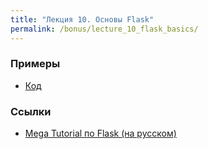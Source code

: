 ```yaml
---
title: "Лекция 10. Основы Flask"
permalink: /bonus/lecture_10_flask_basics/
---
```



### Примеры

* [Код](https://github.com/pyneng/pyneng-online-bonus/tree/master/examples/10_flask_part_2)


### Ссылки

* [Mega Tutorial по Flask (на русском)](https://habrahabr.ru/post/346306/)

